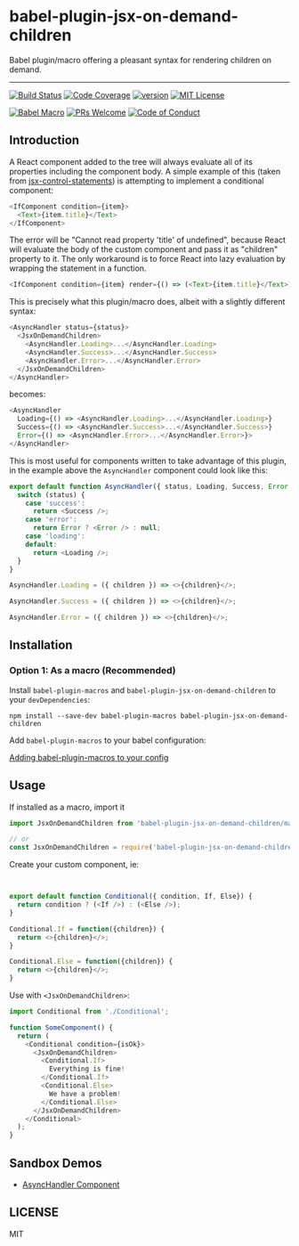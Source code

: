 <div>
<h1>babel-plugin-jsx-on-demand-children</h1>

<p>Babel plugin/macro offering a pleasant syntax for rendering children on demand.</p>
</div>

---

<!-- prettier-ignore-start -->
[![Build Status][build-badge]][build]
[![Code Coverage][coverage-badge]][coverage]
[![version][version-badge]][package]
[![MIT License][license-badge]][license]

[![Babel Macro][babel-plugin-macros-badge]][babel-plugin-macros]
[![PRs Welcome][prs-badge]][prs]
[![Code of Conduct][coc-badge]][coc]
<!-- prettier-ignore-end -->

## Introduction

A React component added to the tree will always evaluate all of its properties including the component body. 
A simple example of this (taken from [jsx-control-statements]) is attempting to implement a conditional component:

```javascript
<IfComponent condition={item}>
  <Text>{item.title}</Text>
</IfComponent>
```

The error will be "Cannot read property 'title' of undefined", because React will evaluate the body of the custom
component and pass it as "children" property to it. The only workaround is to force React into lazy evaluation by
wrapping the statement in a function.

```javascript
<IfComponent condition={item} render={() => (<Text>{item.title}</Text>)}></IfComponent>
```

This is precisely what this plugin/macro does, albeit with a slightly different syntax:
```javascript
<AsyncHandler status={status}>
  <JsxOnDemandChildren>
    <AsyncHandler.Loading>...</AsyncHandler.Loading>
    <AsyncHandler.Success>...</AsyncHandler.Success>
    <AsyncHandler.Error>...</AsyncHandler.Error>
  </JsxOnDemandChildren>
</AsyncHandler>
```
becomes:
```javascript
<AsyncHandler 
  Loading={() => <AsyncHandler.Loading>...</AsyncHandler.Loading>} 
  Success={() => <AsyncHandler.Success>...</AsyncHandler.Success>}
  Error={() => <AsyncHandler.Error>...</AsyncHandler.Error>}>
</AsyncHandler>
```
This is most useful for components written to take advantage of this plugin, in the example above the `AsyncHandler` component could look like this:

```javascript
export default function AsyncHandler({ status, Loading, Success, Error }) {
  switch (status) {
    case 'success':
      return <Success />;
    case 'error':
      return Error ? <Error /> : null;
    case 'loading':
    default:
      return <Loading />;
  }
}

AsyncHandler.Loading = ({ children }) => <>{children}</>;

AsyncHandler.Success = ({ children }) => <>{children}</>;

AsyncHandler.Error = ({ children }) => <>{children}</>;
```
## Installation

### Option 1: As a macro (Recommended)

Install `babel-plugin-macros` and `babel-plugin-jsx-on-demand-children` to your `devDependencies`:

```
npm install --save-dev babel-plugin-macros babel-plugin-jsx-on-demand-children
```

Add `babel-plugin-macros` to your babel configuration:

[Adding babel-plugin-macros to your config][babel-plugin-macros.config]

## Usage

If installed as a macro, import it
```javascript
import JsxOnDemandChildren from 'babel-plugin-jsx-on-demand-children/macro'

// or
const JsxOnDemandChildren = require('babel-plugin-jsx-on-demand-children/macro')
```

Create your custom component, ie:
```javascript


export default function Conditional({ condition, If, Else}) {
  return condition ? (<If />) : (<Else />);
}

Conditional.If = function({children}) {
  return <>{children}</>;
}

Conditional.Else = function({children}) {
  return <>{children}</>;
}
```

Use with `<JsxOnDemandChildren>`:
```javascript
import Conditional from './Conditional';

function SomeComponent() {
  return (
    <Conditional condition={isOk}>
      <JsxOnDemandChildren>
        <Conditional.If>
          Everything is fine!
        </Conditional.If>
        <Conditional.Else>
          We have a problem!
        </Conditional.Else>
      </JsxOnDemandChildren>
    </Conditional>
  );
}
```

## Sandbox Demos
- [AsyncHandler Component][demo-asynchandler]


## LICENSE

MIT

<!-- prettier-ignore-start -->
[npm]: https://www.npmjs.com
[node]: https://nodejs.org
[build-badge]: https://img.shields.io/github/workflow/status/ulyssesrr/babel-plugin-jsx-on-demand-children/Node.js%20CI
[build]: https://github.com/ulyssesrr/babel-plugin-jsx-on-demand-children/actions
[coverage-badge]: https://img.shields.io/codecov/c/github/ulyssesrr/babel-plugin-jsx-on-demand-children/main
[coverage]: https://app.codecov.io/gh/ulyssesrr/babel-plugin-jsx-on-demand-children
[babel-plugin-macros-badge]: https://img.shields.io/badge/babel--macro-%F0%9F%8E%A3-f5da55.svg?style=flat-square
[babel-plugin-macros]: https://github.com/kentcdodds/babel-plugin-macros
[version-badge]: https://img.shields.io/npm/v/babel-plugin-jsx-on-demand-children.svg?style=flat-square
[package]: https://www.npmjs.com/package/babel-plugin-jsx-on-demand-children
[downloads-badge]: https://img.shields.io/npm/dm/babel-plugin-jsx-on-demand-children.svg?style=flat-square
[npmtrends]: https://www.npmtrends.com/babel-plugin-jsx-on-demand-children
[license-badge]: https://img.shields.io/npm/l/babel-plugin-jsx-on-demand-children
[license]: https://github.com/ulyssesrr/babel-plugin-jsx-on-demand-children/blob/main/LICENSE
[prs-badge]: https://img.shields.io/badge/PRs-welcome-brightgreen.svg?style=flat-square
[prs]: http://makeapullrequest.com
[coc-badge]: https://img.shields.io/badge/code%20of-conduct-ff69b4.svg?style=flat-square
[coc]: https://github.com/ulyssesrr/babel-plugin-jsx-on-demand-children/blob/main/other/CODE_OF_CONDUCT.md
[emojis]: https://github.com/all-contributors/all-contributors#emoji-key
[all-contributors]: https://github.com/all-contributors/all-contributors

[jsx-control-statements]: https://github.com/AlexGilleran/jsx-control-statements
[babel-plugin-macros]: https://github.com/kentcdodds/babel-plugin-macros
[babel-plugin-macros.config]: https://github.com/kentcdodds/babel-plugin-macros/blob/main/other/docs/user.md#adding-the-plugin-to-your-config
[@ulyssesrr]: https://github.com/ulyssesrr
[@ulyssesrr.twitter]: https://twitter.com/ulysses2r

[demo-asynchandler]: https://codesandbox.io/s/adoring-browser-z04udr?file=/src/App.js
<!-- prettier-ignore-end -->
